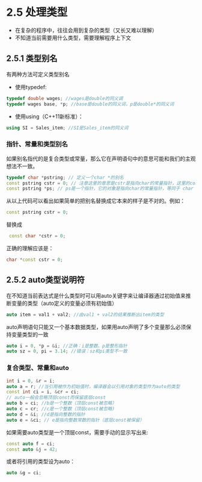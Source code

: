 # 2.5 处理类型
* 在复杂的程序中，往往会用到复杂的类型（又长又难以理解）
* 不知道当前需要用什么类型，需要理解程序上下文

## 2.5.1 类型别名
有两种方法可定义类型别名
* 使用typedef: 
```cpp
typedef double wages; //wages是double的同义调
typedef wages base, *p; //base是double的同义词，p是double*的同义词
```
* 使用using（C++11新标准）：
```cpp
using SI = Sales_item; //SI是Sales_item的同义词
```

### 指针、常量和类型别名
如果别名指代的是复合类型或常量，那么它在声明语句中的意思可能和我们的主观想法不一致。
```cpp
typedef char *pstring; // 定义一个char *的别名
const pstring cstr = 0; // 注意这里的意思是cstr是指向char的常量指针，这里的const是一个顶层const
const pstring *ps; // ps是一个指针，它的对象是指向char的常量指针，等同于 char *const *ps
```
从以上代码可以看出如果简单的把别名替换成它本来的样子是不对的。例如：
```cpp
const pstring cstr = 0;
```
替换成
```cpp
 const char *cstr = 0;
```
正确的理解应该是：
```cpp
char *const cstr = 0;
```

## 2.5.2 auto类型说明符
在不知道当前表达式是什么类型时可以用auto关键字来让编译器通过初始值来推断变量的类型（auto定义的变量必须有初始值）
```cpp
auto item = val1 + val2; //由val1 + val2的结果推断出item的类型
```
auto声明语句只能又一个基本数据类型，如果用auto声明了多个变量那么必须保持变量类型的一致
```cpp
auto i = 0, *p = &i; //正确：i是整数、p是整形指针
auto sz = 0, pi = 3.14; //错误：sz和pi类型不一致
```

### 复合类型、常量和auto
```cpp
int i = 0, &r = i;
auto a = r; //当引用被作为初始值时，编译器会以引用对象的类型作为auto的类型
const int ci = i, &cr = ci;
// auto一般会忽略顶层const而保留底层const
auto b = ci; //b是一个整数（顶层const被忽略）
auto c = cr; //c是一个整数（顶层const被忽略)
auto d = &i; //d是指向整数的指针
auto e = &ci; // e是指向整数常数的指针（底层const被保留）
```
如果需要auto类型是一个顶层const，需要手动的显示写出来:
```cpp
const auto f = ci;
const auto &j = 42;
```
或者将引用的类型设为auto：
```cpp
auto &g = ci;
```

